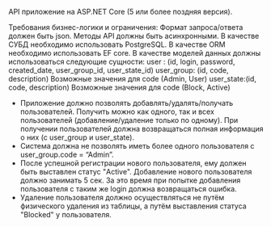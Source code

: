  API приложение на ASP.NET Core (5 или более поздняя версия).

Требования бизнес-логики и ограничения:
Формат запроса/ответа должен быть  json.
Методы API должны быть асинхронными.
В качестве СУБД необходимо использовать PostgreSQL.
В качестве ORM необходимо использовать EF core.
В качестве моделей данных должны использоваться следующие сущности:
user : (id, login, password, created_date, user_group_id, user_state_id)
user_group: (id, code, description) Возможные значения для code (Admin, User)
user_state:(id, code, description) Возможные значения для code (Block, Active)
- Приложение должно позволять добавлять/удалять/получать пользователей. Получить можно как одного, так и всех пользователей (добавление/удаление только по одному). При получении пользователей должна возвращаться полная информация о них (с user_group и user_state).
- Система должна не позволять иметь более одного пользователя с user_group.code = “Admin”.
- После успешной регистрации нового пользователя, ему должен быть выставлен статус "Active". Добавление нового пользователя должно занимать 5 сек. За это время при попытке добавления пользователя с таким же login должна возвращаться ошибка.
- Удаление пользователя должно осуществляться не путём физического удаления из таблицы, а путём выставления статуса "Blocked" у пользователя.

